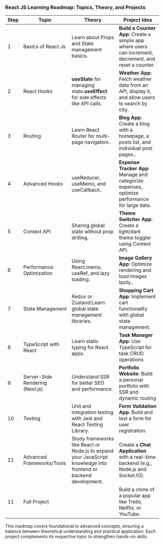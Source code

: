 ### React JS Learning Roadmap: Topics, Theory, and Projects  

| **Step** | **Topic**                  | **Theory**                                                                                                                                             | **Project Idea**                                                                                  |
|----------|----------------------------|---------------------------------------------------------------------------------------------------------------------------------------------------------|---------------------------------------------------------------------------------------------------|
| 1        | Basics of React Js      | Learn about Props and State management basics.                                                                                         | **Build a Counter App**: Create a simple app where users can increment, decrement, and reset a counter.                                  |
| 2        | React Hooks               |     **useState** for managing state.**useEffect** for side effects like API calls.                                                                                   | **Weather App**: Fetch weather data from an API, display it, and allow users to search by city.         |
| 3        | Routing                  | Learn React Router for multi-page navigation..                                                                                      |**Blog App**: Create a blog with a homepage, a posts list, and individual post pages..                            |
| 4        | Advanced Hooks          | useReducer, useMemo, and useCallback.                                               |**Expense Tracker App**: Manage and categorize expenses, optimize performance for large data.                      |
| 5        | Context API                 | Sharing global state without prop drilling.                                                                                       |**Theme Switcher App**: Create a light/dark theme toggler using Context API.                              |
| 6        | Performance Optimization                  |Using React.memo, useRef, and lazy loading.                                                                       |**Image Gallery App**: Optimize rendering and load images lazily..         |
| 7        | State Management                    | Redux or Zustand:Learn global state management libraries.                                                                              | **Shopping Cart App**: Implement cart functionality with global state management.|
| 8        | TypeScript with React               | Learn static typing for React apps.                                             | **Task Manager App**: Use TypeScript for task CRUD operations                     |
| 9        | Server-Side Rendering (Next.js)| Understand SSR for better SEO and performance.                                                                                   | **Portfolio Website**: Build a personal portfolio with SSR and dynamic routing                                          |
| 10       |Testing   | Unit and integration testing with Jest and React Testing Library.                                                                            | **Form Validation App**: Build and test a form for user registration.                      |
| 11       | Advanced Frameworks/Tools  | Study frameworks like React or Node.js to expand your JavaScript knowledge into frontend or backend development.                                         | Create a **Chat Application** with a real-time backend (e.g., Node.js and Socket.IO).            |
| 11       | Full Project  |                                         | Build a clone of a popular app like Trello, Netflix, or YouTube.|

This roadmap covers foundational to advanced concepts, ensuring a balance between theoretical understanding and practical application. Each project complements its respective topic to strengthen hands-on skills.
